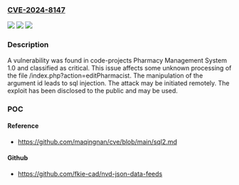 ### [CVE-2024-8147](https://cve.mitre.org/cgi-bin/cvename.cgi?name=CVE-2024-8147)
![](https://img.shields.io/static/v1?label=Product&message=Pharmacy%20Management%20System&color=blue)
![](https://img.shields.io/static/v1?label=Version&message=%3D%201.0%20&color=brighgreen)
![](https://img.shields.io/static/v1?label=Vulnerability&message=CWE-89%20SQL%20Injection&color=brighgreen)

### Description

A vulnerability was found in code-projects Pharmacy Management System 1.0 and classified as critical. This issue affects some unknown processing of the file /index.php?action=editPharmacist. The manipulation of the argument id leads to sql injection. The attack may be initiated remotely. The exploit has been disclosed to the public and may be used.

### POC

#### Reference
- https://github.com/maqingnan/cve/blob/main/sql2.md

#### Github
- https://github.com/fkie-cad/nvd-json-data-feeds

